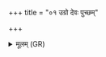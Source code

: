 +++
title = "०१ उग्रो देवः पुच्छम्"

+++
<details><summary>मूलम् (GR)</summary>

उग्रो देवः पुच्छं पर्यस्यन्ती  
सर्वज्यानिः कर्णौ वरीवर्जयन्ती  
राजयक्ष्मो मेहन्ती मेनिर् दुह्यमाना शीर्षक्तिर् दुग्धा ।  
सेदिर् उपतिष्ठन्ती +++(Bhatt. setadir)+++  
मिथोयोधः परामृष्टा  
शरव्या मुखे ऽपिनह्यमाने ॥
</details>